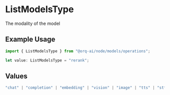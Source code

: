 # ListModelsType

The modality of the model

## Example Usage

```typescript
import { ListModelsType } from "@orq-ai/node/models/operations";

let value: ListModelsType = "rerank";
```

## Values

```typescript
"chat" | "completion" | "embedding" | "vision" | "image" | "tts" | "stt" | "rerank" | "moderations"
```
